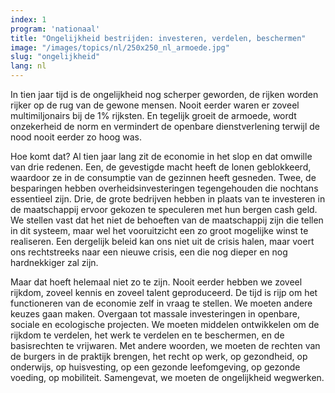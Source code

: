```yaml
---
index: 1
program: 'nationaal'
title: "Ongelijkheid bestrijden: investeren, verdelen, beschermen"
image: "/images/topics/nl/250x250_nl_armoede.jpg"
slug: "ongelijkheid"
lang: nl
---
```

In tien jaar tijd is de ongelijkheid nog scherper geworden, de rijken worden rijker op de rug van de gewone mensen. Nooit eerder waren er zoveel multimiljonairs bij de 1% rijksten. En tegelijk groeit de armoede, wordt onzekerheid de norm en vermindert de openbare dienstverlening terwijl de nood nooit eerder zo hoog was.

Hoe komt dat? Al tien jaar lang zit de economie in het slop en dat omwille van drie redenen. Een, de gevestigde macht heeft de lonen geblokkeerd, waardoor ze in de consumptie van de gezinnen heeft gesneden. Twee, de besparingen hebben overheidsinvesteringen tegengehouden die nochtans essentieel zijn. Drie, de grote bedrijven hebben in plaats van te investeren in de maatschappij ervoor gekozen te speculeren met hun bergen cash geld. We stellen vast dat het niet de behoeften van de maatschappij zijn die tellen in dit systeem, maar wel het vooruitzicht een zo groot mogelijke winst te realiseren. Een dergelijk beleid kan ons niet uit de crisis halen, maar voert ons rechtstreeks naar een nieuwe crisis, een die nog dieper en nog hardnekkiger zal zijn.

Maar dat hoeft helemaal niet zo te zijn. Nooit eerder hebben we zoveel rijkdom, zoveel kennis en zoveel talent geproduceerd. De tijd is rijp om het functioneren van de economie zelf in vraag te stellen. We moeten andere keuzes gaan maken. Overgaan tot massale investeringen in openbare, sociale en ecologische projecten. We moeten middelen ontwikkelen om de rijkdom te verdelen, het werk te verdelen en te beschermen, en de basisrechten te vrijwaren. Met andere woorden, we moeten de rechten van de burgers in de praktijk brengen, het recht op werk, op gezondheid, op onderwijs, op huisvesting, op een gezonde leefomgeving, op gezonde voeding, op mobiliteit. Samengevat, we moeten de ongelijkheid wegwerken.
